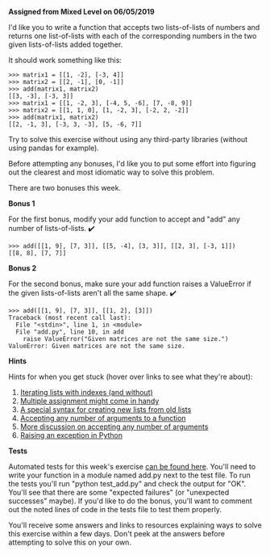 **Assigned from Mixed Level on 06/05/2019**

I'd like you to write a function that accepts two lists-of-lists of numbers and returns one list-of-lists with each of the corresponding numbers in the two given lists-of-lists added together.

It should work something like this:
```
>>> matrix1 = [[1, -2], [-3, 4]]
>>> matrix2 = [[2, -1], [0, -1]]
>>> add(matrix1, matrix2)
[[3, -3], [-3, 3]]
>>> matrix1 = [[1, -2, 3], [-4, 5, -6], [7, -8, 9]]
>>> matrix2 = [[1, 1, 0], [1, -2, 3], [-2, 2, -2]]
>>> add(matrix1, matrix2)
[[2, -1, 3], [-3, 3, -3], [5, -6, 7]]
```
Try to solve this exercise without using any third-party libraries (without using pandas for example).

Before attempting any bonuses, I'd like you to put some effort into figuring out the clearest and most idiomatic way to solve this problem.

There are two bonuses this week.

**Bonus 1**

For the first bonus, modify your add function to accept and "add" any number of lists-of-lists. ✔️
```
>>> add([[1, 9], [7, 3]], [[5, -4], [3, 3]], [[2, 3], [-3, 1]])
[[8, 8], [7, 7]]
```

**Bonus 2**

For the second bonus, make sure your add function raises a ValueError if the given lists-of-lists aren't all the same shape. ✔️
```
>>> add([[1, 9], [7, 3]], [[1, 2], [3]])
Traceback (most recent call last):
  File "<stdin>", line 1, in <module>
  File "add.py", line 10, in add
    raise ValueError("Given matrices are not the same size.")
ValueError: Given matrices are not the same size.
```

**Hints**

Hints for when you get stuck (hover over links to see what they're about):

1. [Iterating lists with indexes (and without)](http://treyhunner.com/2016/04/how-to-loop-with-indexes-in-python/)
2. [Multiple assignment might come in handy](https://treyhunner.com/2018/03/tuple-unpacking-improves-python-code-readability/)
3. [A special syntax for creating new lists from old lists](https://treyhunner.com/2015/12/python-list-comprehensions-now-in-color/)
4. [Accepting any number of arguments to a function](https://treyhunner.com/2018/10/asterisks-in-python-what-they-are-and-how-to-use-them/#Asterisks_for_packing_arguments_given_to_function)
5. [More discussion on accepting any number of arguments](https://stackoverflow.com/questions/36901/what-does-double-star-asterisk-and-star-asterisk-do-for-parameters/36908#36908)
6. [Raising an exception in Python](https://stackoverflow.com/questions/2052390/manually-raising-throwing-an-exception-in-python)

**Tests**

Automated tests for this week's exercise [can be found here](https://www.pythonmorsels.com/exercises/cb8fbdd52cf14f8cb31df4f06343cccf/tests/). You'll need to write your function in a module named add.py next to the test file. To run the tests you'll run "python test_add.py" and check the output for "OK". You'll see that there are some "expected failures" (or "unexpected successes" maybe). If you'd like to do the bonus, you'll want to comment out the noted lines of code in the tests file to test them properly.

You'll receive some answers and links to resources explaining ways to solve this exercise within a few days. Don't peek at the answers before attempting to solve this on your own.
